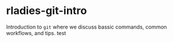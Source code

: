 # rladies-git-intro
Introduction to `git` where we discuss bassic commands, common workflows, and tips.
test


